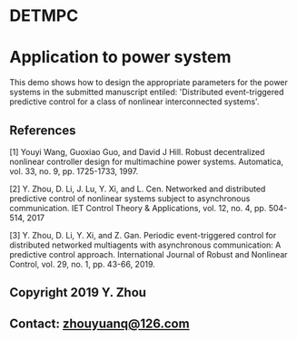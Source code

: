 # DETMPC


# Application to power system
This demo shows how to design the appropriate parameters for the power
systems in the submitted manuscript entiled: 
'Distributed event-triggered predictive control for a class of nonlinear
interconnected systems'. 

## References

[1] Youyi Wang, Guoxiao Guo, and David J Hill. Robust decentralized nonlinear controller design for multimachine power systems. Automatica, vol. 33, no. 9, pp. 1725-1733, 1997.

 [2] Y. Zhou, D. Li, J. Lu, Y. Xi, and L. Cen. Networked and distributed predictive control of nonlinear systems subject to asynchronous communication. IET Control Theory & Applications, vol. 12, no. 4, pp. 504-514, 2017
 
 [3] Y. Zhou, D. Li, Y. Xi, and Z. Gan. Periodic event-triggered control for distributed networked multiagents with asynchronous communication: A predictive control approach. International Journal of Robust and Nonlinear Control, vol. 29, no. 1, pp. 43-66, 2019.

## Copyright 2019 Y. Zhou 
## Contact: zhouyuanq@126.com
